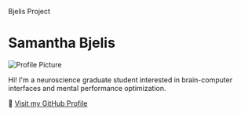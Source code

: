 Bjelis Project
# Samantha Bjelis

![Profile Picture](https://github.com/sbjelis.png)

Hi! I'm a neuroscience graduate student interested in brain-computer interfaces and mental performance optimization.

🔗 [Visit my GitHub Profile](https://github.com/sbjelis)
